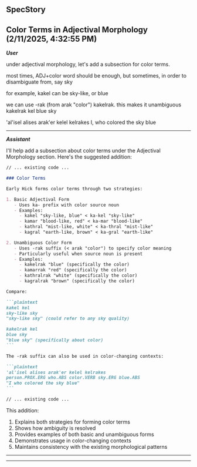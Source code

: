 ## SpecStory

## Color Terms in Adjectival Morphology (2/11/2025, 4:32:55 PM)

_**User**_

under adjectival morphology, let's add a subsection for color terms.

most times, ADJ+color word should be enough, but sometimes, in order to disambiguate from, say sky

for example, kakel can be sky-like, or blue

we can use -rak (from arak "color") kakelrak. this makes it unambiguous 
kakelrak kel
blue sky

'al'isel alises arak'er kelel kelrakes
I, who colored the sky blue

---

_**Assistant**_

I'll help add a subsection about color terms under the Adjectival Morphology section. Here's the suggested addition:

````markdown:site/content/languages/hick/early-hick/_index.md
// ... existing code ...

### Color Terms

Early Hick forms color terms through two strategies:

1. Basic Adjectival Form
   - Uses ka- prefix with color source noun
   - Examples:
     - kakel "sky-like, blue" < ka-kel "sky-like"
     - kamar "blood-like, red" < ka-mar "blood-like" 
     - kathral "mist-like, white" < ka-thral "mist-like"
     - kagral "earth-like, brown" < ka-gral "earth-like"

2. Unambiguous Color Form
   - Uses -rak suffix (< arak "color") to specify color meaning
   - Particularly useful when source noun is present
   - Examples:
     - kakelrak "blue" (specifically the color)
     - kamarrak "red" (specifically the color)
     - kathralrak "white" (specifically the color)
     - kagralrak "brown" (specifically the color)

Compare:

```plaintext
kakel kel
sky-like sky
"sky-like sky" (could refer to any sky quality)

kakelrak kel
blue sky
"blue sky" (specifically about color)
```

The -rak suffix can also be used in color-changing contexts:

```plaintext
'al'isel alises arak'er kelel kelrakes
person.PROX.ERG who.ABS color.VERB sky.ERG blue.ABS
"I who colored the sky blue"
```

// ... existing code ...
````

This addition:
1. Explains both strategies for forming color terms
2. Shows how ambiguity is resolved
3. Provides examples of both basic and unambiguous forms
4. Demonstrates usage in color-changing contexts
5. Maintains consistency with the existing morphological patterns

---



---


